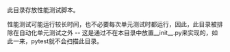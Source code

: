 此目录存放性能测试脚本。

性能测试可能运行较长时间，也不必要每次单元测试时都运行，因此，此目录被排除在自动化单元测试之外 -- 这是通过不在本目录中放置__init__.py来实现的，如此一来，pytest就不会扫描此目录。
